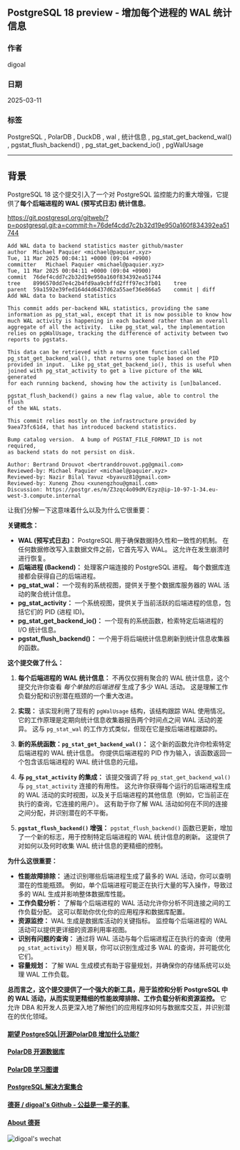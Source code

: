 ## PostgreSQL 18 preview - 增加每个进程的 WAL 统计信息   
                                                                                                  
### 作者                                                                      
digoal                                                                      
                                                                             
### 日期                                                                           
2025-03-11                                                                    
                                                                          
### 标签                                                                        
PostgreSQL , PolarDB , DuckDB , wal , 统计信息 , pg_stat_get_backend_wal() , pgstat_flush_backend() , pg_stat_get_backend_io() , pgWalUsage                         
                                                                                                 
----                                                                          
                                                                                        
## 背景     
PostgreSQL 18 这个提交引入了一个对 PostgreSQL 监控能力的重大增强，它提供了**每个后端进程的 WAL (预写式日志) 统计信息**。   
  
https://git.postgresql.org/gitweb/?p=postgresql.git;a=commit;h=76def4cdd7c2b32d19e950a160f834392ea51744  
```  
Add WAL data to backend statistics master github/master  
author	Michael Paquier <michael@paquier.xyz>	  
Tue, 11 Mar 2025 00:04:11 +0000 (09:04 +0900)  
committer	Michael Paquier <michael@paquier.xyz>	  
Tue, 11 Mar 2025 00:04:11 +0000 (09:04 +0900)  
commit	76def4cdd7c2b32d19e950a160f834392ea51744  
tree	8996570dd7e4c2b4fd9aa9cbffd2fff97ec3fb01	tree  
parent	59a1592e39fed164d4d6437d62a55aef36e866a5	commit | diff  
Add WAL data to backend statistics  
  
This commit adds per-backend WAL statistics, providing the same  
information as pg_stat_wal, except that it is now possible to know how  
much WAL activity is happening in each backend rather than an overall  
aggregate of all the activity.  Like pg_stat_wal, the implementation  
relies on pgWalUsage, tracking the difference of activity between two  
reports to pgstats.  
  
This data can be retrieved with a new system function called  
pg_stat_get_backend_wal(), that returns one tuple based on the PID  
provided in input.  Like pg_stat_get_backend_io(), this is useful when  
joined with pg_stat_activity to get a live picture of the WAL generated  
for each running backend, showing how the activity is [un]balanced.  
  
pgstat_flush_backend() gains a new flag value, able to control the flush  
of the WAL stats.  
  
This commit relies mostly on the infrastructure provided by  
9aea73fc61d4, that has introduced backend statistics.  
  
Bump catalog version.  A bump of PGSTAT_FILE_FORMAT_ID is not required,  
as backend stats do not persist on disk.  
  
Author: Bertrand Drouvot <bertranddrouvot.pg@gmail.com>  
Reviewed-by: Michael Paquier <michael@paquier.xyz>  
Reviewed-by: Nazir Bilal Yavuz <byavuz81@gmail.com>  
Reviewed-by: Xuneng Zhou <xunengzhou@gmail.com>  
Discussion: https://postgr.es/m/Z3zqc4o09dM/Ezyz@ip-10-97-1-34.eu-west-3.compute.internal  
```  
  
  
让我们分解一下这意味着什么以及为什么它很重要：  
  
**关键概念：**  
  
* **WAL (预写式日志)：** PostgreSQL 用于确保数据持久性和一致性的机制。 在任何数据修改写入主数据文件之前，它首先写入 WAL。 这允许在发生崩溃时进行恢复。  
* **后端进程 (Backend)：** 处理客户端连接的 PostgreSQL 进程。 每个数据库连接都会获得自己的后端进程。  
* **pg_stat_wal：** 一个现有的系统视图，提供关于整个数据库服务器的 WAL 活动的聚合统计信息。  
* **pg_stat_activity：** 一个系统视图，提供关于当前活跃的后端进程的信息，包括它们的 PID (进程 ID)。  
* **pg_stat_get_backend_io()：** 一个现有的系统函数，检索特定后端进程的 I/O 统计信息。  
* **pgstat_flush_backend()：** 一个用于将后端统计信息刷新到统计信息收集器的函数。  
  
**这个提交做了什么：**  
  
1. **每个后端进程的 WAL 统计信息：**  不再仅仅拥有聚合的 WAL 统计信息，这个提交允许你查看 *每个单独的后端进程* 生成了多少 WAL 活动。 这是理解工作负载分配和识别潜在瓶颈的一个重大改进。  
  
2. **实现：** 该实现利用了现有的 `pgWalUsage` 结构，该结构跟踪 WAL 使用情况。 它的工作原理是定期向统计信息收集器报告两个时间点之间 WAL 活动的差异。 这与 `pg_stat_wal` 的工作方式类似，但现在它是按后端进程跟踪的。  
  
3. **新的系统函数：`pg_stat_get_backend_wal()`：** 这个新的函数允许你检索特定后端进程的 WAL 统计信息。 你提供后端进程的 PID 作为输入，该函数返回一个包含该后端进程的 WAL 统计信息的元组。  
  
4. **与 `pg_stat_activity` 的集成：** 该提交强调了将 `pg_stat_get_backend_wal()` 与 `pg_stat_activity` 连接的有用性。 这允许你获得每个运行的后端进程生成的 WAL 活动的实时视图，以及关于后端进程的其他信息（例如，它当前正在执行的查询，它连接的用户）。 这有助于你了解 WAL 活动如何在不同的连接之间分配，并识别潜在的不平衡。  
  
5. **`pgstat_flush_backend()` 增强：** `pgstat_flush_backend()` 函数已更新，增加了一个新的标志，用于控制特定后端进程的 WAL 统计信息的刷新。 这提供了对如何以及何时收集 WAL 统计信息的更精细的控制。  
  
**为什么这很重要：**  
  
* **性能故障排除：** 通过识别哪些后端进程生成了最多的 WAL 活动，你可以查明潜在的性能瓶颈。 例如，单个后端进程可能正在执行大量的写入操作，导致过多的 WAL 生成并影响整体数据库性能。  
* **工作负载分析：** 了解每个后端进程的 WAL 活动允许你分析不同连接之间的工作负载分配。 这可以帮助你优化你的应用程序和数据库配置。  
* **资源监控：** WAL 生成是数据库活动的关键指标。 监控每个后端进程的 WAL 活动可以提供更详细的资源利用率视图。  
* **识别有问题的查询：** 通过将 WAL 活动与每个后端进程正在执行的查询（使用 `pg_stat_activity`）相关联，你可以识别生成过多 WAL 的查询，并可能优化它们。  
* **容量规划：** 了解 WAL 生成模式有助于容量规划，并确保你的存储系统可以处理 WAL 工作负载。  
  
**总而言之，这个提交提供了一个强大的新工具，用于监控和分析 PostgreSQL 中的 WAL 活动，从而实现更精细的性能故障排除、工作负载分析和资源监控。** 它允许 DBA 和开发人员更深入地了解他们的应用程序如何与数据库交互，并识别潜在的优化领域。  
    
  
#### [期望 PostgreSQL|开源PolarDB 增加什么功能?](https://github.com/digoal/blog/issues/76 "269ac3d1c492e938c0191101c7238216")
  
  
#### [PolarDB 开源数据库](https://openpolardb.com/home "57258f76c37864c6e6d23383d05714ea")
  
  
#### [PolarDB 学习图谱](https://www.aliyun.com/database/openpolardb/activity "8642f60e04ed0c814bf9cb9677976bd4")
  
  
#### [PostgreSQL 解决方案集合](../201706/20170601_02.md "40cff096e9ed7122c512b35d8561d9c8")
  
  
#### [德哥 / digoal's Github - 公益是一辈子的事.](https://github.com/digoal/blog/blob/master/README.md "22709685feb7cab07d30f30387f0a9ae")
  
  
#### [About 德哥](https://github.com/digoal/blog/blob/master/me/readme.md "a37735981e7704886ffd590565582dd0")
  
  
![digoal's wechat](../pic/digoal_weixin.jpg "f7ad92eeba24523fd47a6e1a0e691b59")
  
